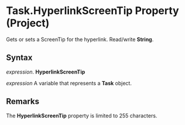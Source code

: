 
# Task.HyperlinkScreenTip Property (Project)

Gets or sets a ScreenTip for the hyperlink. Read/write  **String**.


## Syntax

 _expression_. **HyperlinkScreenTip**

 _expression_ A variable that represents a **Task** object.


## Remarks

The  **HyperlinkScreenTip** property is limited to 255 characters.

